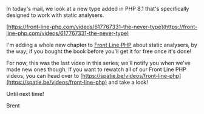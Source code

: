 In today's mail, we look at a new type added in PHP 8.1 that's specifically designed to work with static analysers.

[https://front-line-php.com/videos/617767331-the-never-type](https://front-line-php.com/videos/617767331-the-never-type)

I'm adding a whole new chapter to [Front Line PHP](https://front-line-php.com/) about static analysers, by the way; if you bought the book before you'll get it for free once it's done!

For now, this was the last video in this series; we'll notify you when we've made new ones though. If you want to rewatch all of our Front Line PHP videos, you can head over to [https://spatie.be/videos/front-line-php](https://spatie.be/videos/front-line-php) and take a look! 

Until next time!

Brent
